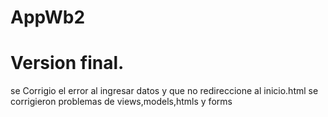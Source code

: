 # AppWb2
# Version final.
se Corrigio el error al ingresar datos y que no redireccione al inicio.html
se corrigieron problemas de views,models,htmls y forms
